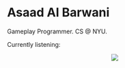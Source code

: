 # Asaad Al Barwani
Gameplay Programmer. CS @ NYU.

Currently listening:
<div align="center">
    <a href="https://spotify-github-profile.vercel.app/api/view?uid=7y9jfkmwe441wl4dqsbpp9ppf&redirect=true%22%3E">
        <img src="https://spotify-github-profile.vercel.app/api/view?uid=7y9jfkmwe441wl4dqsbpp9ppf&cover_image=true&theme=novatorem" />
    </a>
</div>
